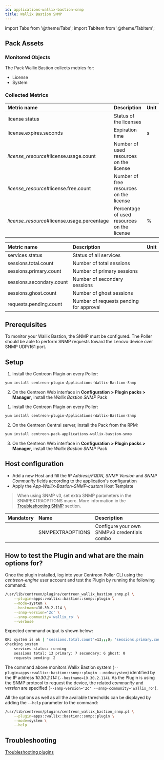 ```yaml
---
id: applications-wallix-bastion-snmp
title: Wallix Bastion SNMP
---
```

import Tabs from '@theme/Tabs';
import TabItem from '@theme/TabItem';


## Pack Assets

### Monitored Objects

The Pack Wallix Bastion collects metrics for:
* License
* System

### Collected Metrics

<Tabs groupId="sync">
<TabItem value="License" label="License">

| Metric name                                   | Description                                 | Unit  |
| :-------------------------------------------- | :------------------------------------------ | :---- |
| license status                                | Status of the licenses                      |       |
| license.expires.seconds                       | Expiration time                             | s     |
| *license\_resource*\#license.usage.count      | Number of used resources on the license     |       |
| *license\_resource*\#license.free.count       | Number of free resources on the license     |       |
| *license\_resource*\#license.usage.percentage | Percentage of used resources on the license | %     |

</TabItem>
<TabItem value="System" label="System">

| Metric name              | Description                             | Unit  |
| :----------------------- | :-------------------------------------- | :---- |
| services status          | Status of all services                  |       |
| sessions.total.count     | Number of total sessions                |       |
| sessions.primary.count   | Number of primary sessions              |       |
| sessions.secondary.count | Number of secondary sessions            |       |
| sessions.ghost.count     | Number of ghost sessions                |       |
| requests.pending.count   | Number of requests pending for approval |       |

</TabItem>
</Tabs>

## Prerequisites

To monitor your Wallix Bastion, the SNMP must be configured.
The Poller should be able to perform SNMP requests toward the Lenovo device over SNMP UDP/161 port.

## Setup

<Tabs groupId="sync">
<TabItem value="Online License" label="Online License">

1. Install the Centreon Plugin on every Poller:

```bash
yum install centreon-plugin-Applications-Wallix-Bastion-Snmp
```

2. On the Centreon Web interface in **Configuration > Plugin packs > Manager**, install the *Wallix Bastion SNMP* Pack

</TabItem>
<TabItem value="Offline License" label="Offline License">

1. Install the Centreon Plugin on every Poller:

```bash
yum install centreon-plugin-Applications-Wallix-Bastion-Snmp
```

2. On the Centreon Central server, install the Pack from the RPM:

```bash
yum install centreon-pack-applications-wallix-bastion-snmp
```

3. On the Centreon Web interface in **Configuration > Plugin packs > Manager**, install the *Wallix Bastion SNMP* Pack

</TabItem>
</Tabs>

## Host configuration

* Add a new Host and fill the *IP Address/FQDN*, *SNMP Version* and *SNMP Community* fields according to the application's configuration
* Apply the *App-Wallix-Bastion-SNMP-custom* Host Template

> When using SNMP v3, set extra SNMP parameters in the SNMPEXTRAOPTIONS macro. 
> More information in the [Troubleshooting SNMP](../getting-started/how-to-guides/troubleshooting-plugins/#snmpv3-options-mapping) section.

| Mandatory | Name             | Description                                    |
| :-------- | :--------------- | :--------------------------------------------- |
|           | SNMPEXTRAOPTIONS | Configure your own SNMPv3 credentials combo    |

## How to test the Plugin and what are the main options for?

Once the plugin installed, log into your Centreon Poller CLI using the *centreon-engine* user account
and test the Plugin by running the following command:

```bash
/usr/lib/centreon/plugins/centreon_wallix_bastion_snmp.pl \
    --plugin=apps::wallix::bastion::snmp::plugin \
    --mode=system \
    --hostname=10.30.2.114 \
    --snmp-version='2c' \
    --snmp-community='wallix_ro' \
    --verbose
```

Expected command output is shown below:

```bash
OK: system is ok | 'sessions.total.count'=13;;;0; 'sessions.primary.count'=7;;;0; 'sessions.secondary.count'=6;;;0; 'sessions.ghost.count'=0;;;0; 'requests.pending.count'=2;;;0;
checking system
    services status: running
    sessions total: 13 primary: 7 secondary: 6 ghost: 0
    requests pending: 2
```

The command above monitors Wallix Bastion system (```--plugin=apps::wallix::bastion::snmp::plugin --mode=system```) identified
by the IP address *10.30.2.114* (```--hostname=10.30.2.114```). As the Plugin is using the SNMP protocol to request the device, the related
*community* and *version* are specified (```--snmp-version='2c' --snmp-community='wallix_ro'```).

All the options as well as all the available thresholds can be displayed by adding the  ```--help```
parameter to the command:

```bash
/usr/lib/centreon/plugins/centreon_wallix_bastion_snmp.pl \
    --plugin=apps::wallix::bastion::snmp::plugin \
    --mode=system \
    --help
```

## Troubleshooting

[Troubleshooting plugins](../getting-started/how-to-guides/troubleshooting-plugins/#snmpv3-options-mapping)

